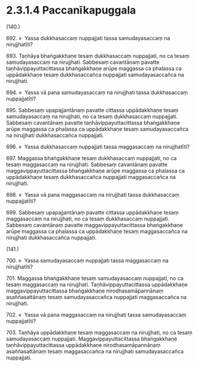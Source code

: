 # 2.3.1.4 Paccanīkapuggala

(140.)

692\. »  Yassa dukkhasaccaṃ nuppajjati tassa samudayasaccaṃ na nirujjhatīti?

693\. Taṇhāya bhaṅgakkhaṇe tesaṃ dukkhasaccaṃ nuppajjati, no ca tesaṃ samudayasaccaṃ na nirujjhati. Sabbesaṃ cavantānaṃ pavatte taṇhāvippayuttacittassa bhaṅgakkhaṇe arūpe maggassa ca phalassa ca uppādakkhaṇe tesaṃ dukkhasaccañca nuppajjati samudayasaccañca na nirujjhati.

694\. «  Yassa vā pana samudayasaccaṃ na nirujjhati tassa dukkhasaccaṃ nuppajjatīti?

695\. Sabbesaṃ upapajjantānaṃ pavatte cittassa uppādakkhaṇe tesaṃ samudayasaccaṃ na nirujjhati, no ca tesaṃ dukkhasaccaṃ nuppajjati. Sabbesaṃ cavantānaṃ pavatte taṇhāvippayuttacittassa bhaṅgakkhaṇe arūpe maggassa ca phalassa ca uppādakkhaṇe tesaṃ samudayasaccañca na nirujjhati dukkhasaccañca nuppajjati.

696\. »  Yassa dukkhasaccaṃ nuppajjati tassa maggasaccaṃ na nirujjhatīti?

697\. Maggassa bhaṅgakkhaṇe tesaṃ dukkhasaccaṃ nuppajjati, no ca tesaṃ maggasaccaṃ na nirujjhati. Sabbesaṃ cavantānaṃ pavatte maggavippayuttacittassa bhaṅgakkhaṇe arūpe maggassa ca phalassa ca uppādakkhaṇe tesaṃ dukkhasaccañca nuppajjati maggasaccañca na nirujjhati.

698\. «  Yassa vā pana maggasaccaṃ na nirujjhati tassa dukkhasaccaṃ nuppajjatīti?

699\. Sabbesaṃ upapajjantānaṃ pavatte cittassa uppādakkhaṇe tesaṃ maggasaccaṃ na nirujjhati, no ca tesaṃ dukkhasaccaṃ nuppajjati. Sabbesaṃ cavantānaṃ pavatte maggavippayuttacittassa bhaṅgakkhaṇe arūpe maggassa ca phalassa ca uppādakkhaṇe tesaṃ maggasaccañca na nirujjhati dukkhasaccañca nuppajjati.

(141.)

700\. »  Yassa samudayasaccaṃ nuppajjati tassa maggasaccaṃ na nirujjhatīti?

701\. Maggassa bhaṅgakkhaṇe tesaṃ samudayasaccaṃ nuppajjati, no ca tesaṃ maggasaccaṃ na nirujjhati. Taṇhāvippayuttacittassa uppādakkhaṇe maggavippayuttacittassa bhaṅgakkhaṇe nirodhasamāpannānaṃ asaññasattānaṃ tesaṃ samudayasaccañca nuppajjati maggasaccañca na nirujjhati.

702\. «  Yassa vā pana maggasaccaṃ na nirujjhati tassa samudayasaccaṃ nuppajjatīti?

703\. Taṇhāya uppādakkhaṇe tesaṃ maggasaccaṃ na nirujjhati, no ca tesaṃ samudayasaccaṃ nuppajjati. Maggavippayuttacittassa bhaṅgakkhaṇe taṇhāvippayuttacittassa uppādakkhaṇe nirodhasamāpannānaṃ asaññasattānaṃ tesaṃ maggasaccañca na nirujjhati samudayasaccañca nuppajjati.
